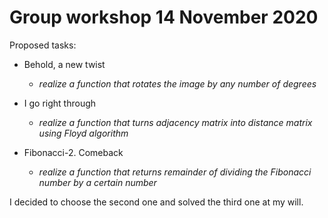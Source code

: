 # Group workshop 14 November 2020

Proposed tasks:

- Behold, a new twist 

  - *realize a function that rotates the image by any number of degrees*

- I go right through 

  - *realize a function that turns adjacency matrix into distance matrix using Floyd algorithm*

- Fibonacci-2. Comeback 

  - *realize a function that returns remainder of dividing the Fibonacci number by a certain number*

I decided to choose the second one and solved the third one at my will.
